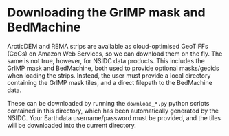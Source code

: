 # Downloading the GrIMP mask and BedMachine

ArcticDEM and REMA strips are available as cloud-optimised GeoTIFFs (CoGs) on Amazon Web Services, so we can download them on the fly. The same is not true, however, for NSIDC data products. This includes the GrIMP mask and BedMachine, both used to provide optional masks/geoids when loading the strips. Instead, the user must provide a local directory containing the GrIMP mask tiles, and a direct filepath to the BedMachine data. 

These can be downloaded by running the `download_*.py` python scripts contained in this directory, which has been automatically generated by the NSIDC. Your Earthdata username/password must be provided, and the tiles will be downloaded into the current directory.
